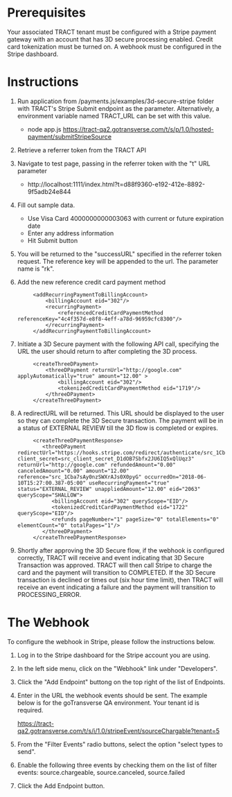 # Prerequisites

Your associated TRACT tenant must be configured with a Stripe payment gateway with an account
that has 3D secure processing enabled. Credit card tokenization must be turned on. A webhook
must be configured in the Stripe dashboard.

# Instructions

1. Run application from /payments.js/examples/3d-secure-stripe folder with TRACT's Stripe Submit endpoint as the parameter.
   Alternatively, a environment variable named TRACT_URL can be set with this value.
    * node app.js https://tract-qa2.gotransverse.com/t/s/p/1.0/hosted-payment/submitStripeSource
    
2. Retrieve a referrer token from the TRACT API        

3. Navigate to test page, passing in the referrer token with the "t" URL parameter
    * http://localhost:1111/index.html?t=d88f9360-e192-412e-8892-9f5adb24e844

4. Fill out sample data.  
    * Use Visa Card 4000000000003063 with current or future expiration date
    * Enter any address information
    * Hit Submit button

5. You will be returned to the "successURL" specified in the referrer token request. The reference key will be appended to the url. The parameter name is "rk".

6. Add the new reference credit card payment method

			<addRecurringPaymentToBillingAccount>
          		<billingAccount eid="302"/>
          		<recurringPayment>
            		<referencedCreditCardPaymentMethod referenceKey="4c4f357d-e8f8-4eff-a78d-96959cfc8300"/>
          		</recurringPayment>
    		</addRecurringPaymentToBillingAccount>

7. Initiate a 3D Secure payment with the following API call, specifying the URL the user should return to after completing the 3D process.

      		<createThreeDPayment>
        		<threeDPayment returnUrl="http://google.com" applyAutomatically="true" amount="12.00" >
					<billingAccount eid="302"/>
					<tokenizedCreditCardPaymentMethod eid="1719"/>
				</threeDPayment>
      		</createThreeDPayment>

8. A redirectURL will be returned. This URL should be displayed to the user so they can complete the 3D Secure transaction. The payment will be in a status of EXTERNAL REVIEW till the 3D flow is completed or expires.


          	<createThreeDPaymentResponse>
               <threeDPayment redirectUrl="https://hooks.stripe.com/redirect/authenticate/src_1Cba7sAy0nzSWXrAJs0X0pyG?client_secret=src_client_secret_D1dOB7Sbfx2JU6IQ5xQlUqz3" returnUrl="http://google.com" refundedAmount="0.00" canceledAmount="0.00" amount="12.00" reference="src_1Cba7sAy0nzSWXrAJs0X0pyG" occurredOn="2018-06-10T15:27:00.387-05:00" useRecurringPayment="true" status="EXTERNAL_REVIEW" unappliedAmount="12.00" eid="2063" queryScope="SHALLOW">
                  <billingAccount eid="302" queryScope="EID"/>
                  <tokenizedCreditCardPaymentMethod eid="1722" queryScope="EID"/>
                  <refunds pageNumber="1" pageSize="0" totalElements="0" elementCount="0" totalPages="1"/>
               </threeDPayment>
            </createThreeDPaymentResponse>

9. Shortly after approving the 3D Secure flow, if the webhook is configured correctly, TRACT will receive and event indicating that 3D Secure Transaction was approved. TRACT will then call Stripe to charge the card and the payment will transition to COMPLETED. If the 3D Secure transaction is declined or times out (six hour time limit), then TRACT will receive an event indicating a failure and the payment will transition to PROCESSING_ERROR.

# The Webhook

To configure the webhook in Stripe, please follow the instructions below.

1. Log in to the Stripe dashboard for the Stripe account you are using.

2. In the left side menu, click on the "Webhook" link under "Developers".

3. Click the "Add Endpoint" buttong on the top right of the list of Endpoints.

4. Enter in the URL the webhook events should be sent. The example below is for the goTransverse QA environment. Your tenant id is required.

     https://tract-qa2.gotransverse.com/t/s/i/1.0/stripeEvent/sourceChargable?tenant=5

6. From the "Filter Events" radio buttons, select the option "select types to send".

7. Enable the following three events by checking them on the list of filter events: source.chargeable, source.canceled, source.failed

8. Click the Add Endpoint button. 